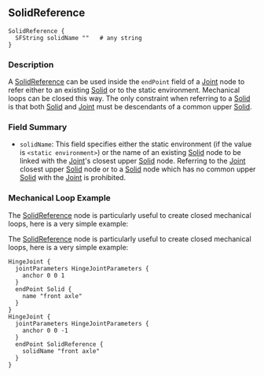 ## SolidReference

```
SolidReference {
  SFString solidName ""   # any string
}
```

### Description

A [SolidReference](#solidreference) can be used inside the `endPoint` field of a [Joint](joint.md) node to refer either to an existing [Solid](solid.md) or to the static environment.
Mechanical loops can be closed this way.
The only constraint when referring to a [Solid](solid.md) is that both [Solid](solid.md) and [Joint](joint.md) must be descendants of a common upper [Solid](solid.md).

### Field Summary

- `solidName`: This field specifies either the static environment (if the value is `<static environment>`) or the name of an existing [Solid](solid.md) node to be linked with the [Joint](joint.md)'s closest upper [Solid](solid.md) node.
Referring to the [Joint](joint.md) closest upper [Solid](solid.md) node or to a [Solid](solid.md) node which has no common upper [Solid](solid.md) with the [Joint](joint.md) is prohibited.

### Mechanical Loop Example

The [SolidReference](solidreference.md) node is particularly useful to create closed mechanical loops, here is a very simple example:

The [SolidReference](solidreference.md) node is particularly useful to create closed mechanical loops, here is a very simple example:

```
HingeJoint {
  jointParameters HingeJointParameters {
    anchor 0 0 1
  }
  endPoint Solid {
    name "front axle"
  }
}
HingeJoint {
  jointParameters HingeJointParameters {
    anchor 0 0 -1
  }
  endPoint SolidReference {
    solidName "front axle"
  }
}
```
